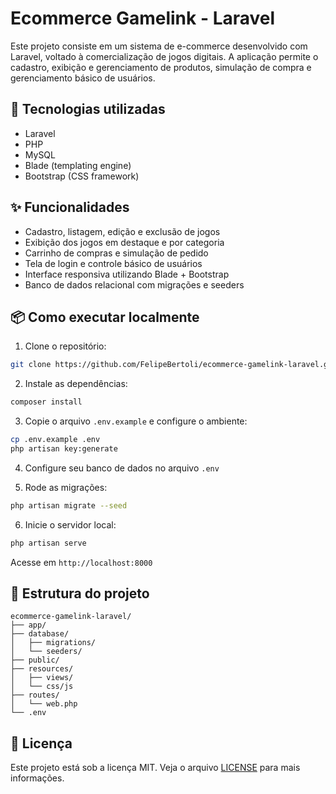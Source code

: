 # Ecommerce Gamelink - Laravel

Este projeto consiste em um sistema de e-commerce desenvolvido com Laravel, voltado à comercialização de jogos digitais. A aplicação permite o cadastro, exibição e gerenciamento de produtos, simulação de compra e gerenciamento básico de usuários.

## 🚀 Tecnologias utilizadas

- Laravel
- PHP
- MySQL
- Blade (templating engine)
- Bootstrap (CSS framework)

## ✨ Funcionalidades

- Cadastro, listagem, edição e exclusão de jogos
- Exibição dos jogos em destaque e por categoria
- Carrinho de compras e simulação de pedido
- Tela de login e controle básico de usuários
- Interface responsiva utilizando Blade + Bootstrap
- Banco de dados relacional com migrações e seeders

## 📦 Como executar localmente

1. Clone o repositório:
```bash
git clone https://github.com/FelipeBertoli/ecommerce-gamelink-laravel.git
```

2. Instale as dependências:
```bash
composer install
```

3. Copie o arquivo `.env.example` e configure o ambiente:
```bash
cp .env.example .env
php artisan key:generate
```

4. Configure seu banco de dados no arquivo `.env`

5. Rode as migrações:
```bash
php artisan migrate --seed
```

6. Inicie o servidor local:
```bash
php artisan serve
```

Acesse em `http://localhost:8000`

## 📁 Estrutura do projeto

```
ecommerce-gamelink-laravel/
├── app/
├── database/
│   ├── migrations/
│   └── seeders/
├── public/
├── resources/
│   ├── views/
│   └── css/js
├── routes/
│   └── web.php
└── .env
```

## 📄 Licença

Este projeto está sob a licença MIT. Veja o arquivo [LICENSE](LICENSE) para mais informações.
